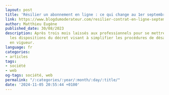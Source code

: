 ```yaml
---
layout: post
title: 'Résilier un abonnement en ligne : ce qui change au 1er septembre'
link: https://www.blogdumoderateur.com/resilier-contrat-en-ligne-septembre-2023
author: Matthieu Eugène
published_date: 30/08/2023
description: Après trois mois laissés aux professionnels pour se mettre en conformité,
  les dispositions du décret visant à simplifier les procédures de désabonnement entrent
  en vigueur.
language: fr
categories:
- articles
tags:
- société
- web
og-tags: société, web
permalink: "/:categories/:year/:month/:day/:title/"
date: '2024-11-05 20:55:44 +0100'
---
```

